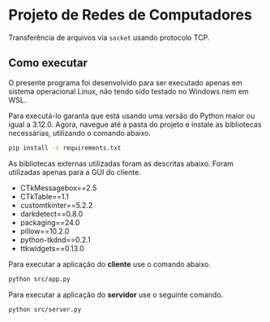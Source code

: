 # Projeto de Redes de Computadores

Transferência de arquivos via `socket` usando protocolo TCP.

## Como executar

O presente programa foi desenvolvido para ser executado apenas em sistema operacional Linux, não tendo sido testado no Windows nem em WSL.

Para executá-lo garanta que está usando uma versão do Python maior ou igual a 3.12.0. Agora, navegue até a pasta do projeto e instale as bibliotecas necessárias, utilizando o comando abaixo.

```bash
pip install -r requirements.txt
```

As bibliotecas externas utilizadas foram as descritas abaixo. Foram utilizadas apenas para a GUI do cliente.

-   CTkMessagebox==2.5
-   CTkTable==1.1
-   customtkinter==5.2.2
-   darkdetect==0.8.0
-   packaging==24.0
-   pillow==10.2.0
-   python-tkdnd==0.2.1
-   ttkwidgets==0.13.0

Para executar a aplicação do **cliente** use o comando abaixo.

```bash
python src/app.py
```

Para executar a aplicação do **servidor** use o seguinte comando.

```bash
python src/server.py
```
